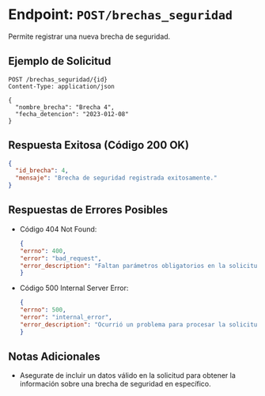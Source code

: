 # Endpoint: `POST/brechas_seguridad`

Permite registrar una nueva brecha de seguridad.


## Ejemplo de Solicitud
```http
POST /brechas_seguridad/{id}
Content-Type: application/json

{
  "nombre_brecha": "Brecha 4",
  "fecha_detencion": "2023-012-08"
}

```

## Respuesta Exitosa (Código 200 OK)
```json
{
  "id_brecha": 4,
  "mensaje": "Brecha de seguridad registrada exitosamente."
}
```

## Respuestas de Errores Posibles
- Código 404 Not Found:

  ```json
  {
  "errno": 400,
  "error": "bad_request",
  "error_description": "Faltan parámetros obligatorios en la solicitud."
  }
  ```

- Código 500 Internal Server Error:
  ```json
  {
  "errno": 500,
  "error": "internal_error",
  "error_description": "Ocurrió un problema para procesar la solicitud"
  }
  ``` 

## Notas Adicionales

- Asegurate de incluir un datos válido en la solicitud para obtener la información
  sobre una brecha de seguridad en específico.